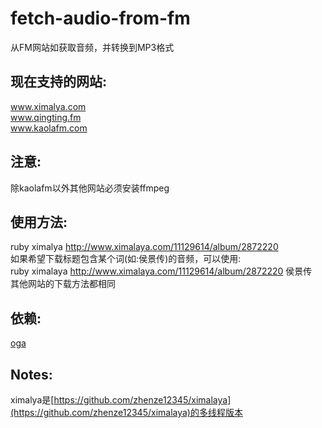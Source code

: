 # fetch-audio-from-fm
从FM网站如获取音频，并转换到MP3格式

现在支持的网站:
------
www.ximalya.com  
www.qingting.fm  
www.kaolafm.com  

注意:
------
除kaolafm以外其他网站必须安装ffmpeg

使用方法:
------
ruby ximalya http://www.ximalaya.com/11129614/album/2872220  
如果希望下载标题包含某个词(如:侯景传)的音频，可以使用:  
ruby ximalaya http://www.ximalaya.com/11129614/album/2872220 侯景传  
其他网站的下载方法都相同  

依赖:
------
[oga](https://github.com/YorickPeterse/oga "oga")

Notes:
------
ximalya是[https://github.com/zhenze12345/ximalaya](https://github.com/zhenze12345/ximalaya)的多线程版本
